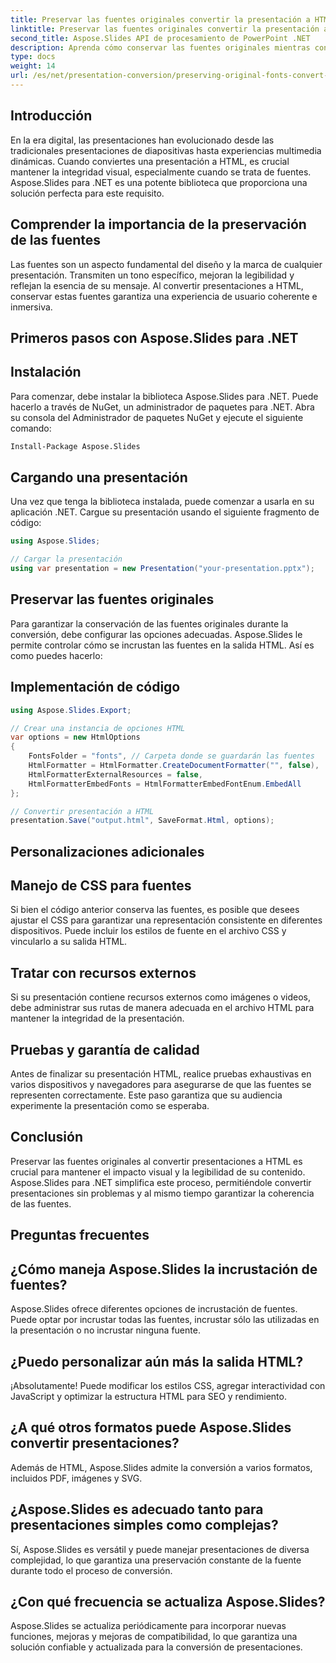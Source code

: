 ```yaml
---
title: Preservar las fuentes originales convertir la presentación a HTML
linktitle: Preservar las fuentes originales convertir la presentación a HTML
second_title: Aspose.Slides API de procesamiento de PowerPoint .NET
description: Aprenda cómo conservar las fuentes originales mientras convierte presentaciones a HTML usando Aspose.Slides para .NET. Garantice la coherencia de las fuentes y el impacto visual sin esfuerzo.
type: docs
weight: 14
url: /es/net/presentation-conversion/preserving-original-fonts-convert-presentation-to-html/
---
```


## Introducción

En la era digital, las presentaciones han evolucionado desde las tradicionales presentaciones de diapositivas hasta experiencias multimedia dinámicas. Cuando conviertes una presentación a HTML, es crucial mantener la integridad visual, especialmente cuando se trata de fuentes. Aspose.Slides para .NET es una potente biblioteca que proporciona una solución perfecta para este requisito.

## Comprender la importancia de la preservación de las fuentes

Las fuentes son un aspecto fundamental del diseño y la marca de cualquier presentación. Transmiten un tono específico, mejoran la legibilidad y reflejan la esencia de su mensaje. Al convertir presentaciones a HTML, conservar estas fuentes garantiza una experiencia de usuario coherente e inmersiva.

## Primeros pasos con Aspose.Slides para .NET

## Instalación

Para comenzar, debe instalar la biblioteca Aspose.Slides para .NET. Puede hacerlo a través de NuGet, un administrador de paquetes para .NET. Abra su consola del Administrador de paquetes NuGet y ejecute el siguiente comando:

```bash
Install-Package Aspose.Slides
```

## Cargando una presentación

Una vez que tenga la biblioteca instalada, puede comenzar a usarla en su aplicación .NET. Cargue su presentación usando el siguiente fragmento de código:

```csharp
using Aspose.Slides;

// Cargar la presentación
using var presentation = new Presentation("your-presentation.pptx");
```

## Preservar las fuentes originales

Para garantizar la conservación de las fuentes originales durante la conversión, debe configurar las opciones adecuadas. Aspose.Slides le permite controlar cómo se incrustan las fuentes en la salida HTML. Así es como puedes hacerlo:

## Implementación de código

```csharp
using Aspose.Slides.Export;

// Crear una instancia de opciones HTML
var options = new HtmlOptions
{
    FontsFolder = "fonts", // Carpeta donde se guardarán las fuentes
    HtmlFormatter = HtmlFormatter.CreateDocumentFormatter("", false),
    HtmlFormatterExternalResources = false,
    HtmlFormatterEmbedFonts = HtmlFormatterEmbedFontEnum.EmbedAll
};

// Convertir presentación a HTML
presentation.Save("output.html", SaveFormat.Html, options);
```

## Personalizaciones adicionales

## Manejo de CSS para fuentes

Si bien el código anterior conserva las fuentes, es posible que desees ajustar el CSS para garantizar una representación consistente en diferentes dispositivos. Puede incluir los estilos de fuente en el archivo CSS y vincularlo a su salida HTML.

## Tratar con recursos externos

Si su presentación contiene recursos externos como imágenes o videos, debe administrar sus rutas de manera adecuada en el archivo HTML para mantener la integridad de la presentación.

## Pruebas y garantía de calidad

Antes de finalizar su presentación HTML, realice pruebas exhaustivas en varios dispositivos y navegadores para asegurarse de que las fuentes se representen correctamente. Este paso garantiza que su audiencia experimente la presentación como se esperaba.

## Conclusión

Preservar las fuentes originales al convertir presentaciones a HTML es crucial para mantener el impacto visual y la legibilidad de su contenido. Aspose.Slides para .NET simplifica este proceso, permitiéndole convertir presentaciones sin problemas y al mismo tiempo garantizar la coherencia de las fuentes.

## Preguntas frecuentes

## ¿Cómo maneja Aspose.Slides la incrustación de fuentes?

Aspose.Slides ofrece diferentes opciones de incrustación de fuentes. Puede optar por incrustar todas las fuentes, incrustar sólo las utilizadas en la presentación o no incrustar ninguna fuente.

## ¿Puedo personalizar aún más la salida HTML?

¡Absolutamente! Puede modificar los estilos CSS, agregar interactividad con JavaScript y optimizar la estructura HTML para SEO y rendimiento.

## ¿A qué otros formatos puede Aspose.Slides convertir presentaciones?

Además de HTML, Aspose.Slides admite la conversión a varios formatos, incluidos PDF, imágenes y SVG.

## ¿Aspose.Slides es adecuado tanto para presentaciones simples como complejas?

Sí, Aspose.Slides es versátil y puede manejar presentaciones de diversa complejidad, lo que garantiza una preservación constante de la fuente durante todo el proceso de conversión.

## ¿Con qué frecuencia se actualiza Aspose.Slides?

Aspose.Slides se actualiza periódicamente para incorporar nuevas funciones, mejoras y mejoras de compatibilidad, lo que garantiza una solución confiable y actualizada para la conversión de presentaciones.